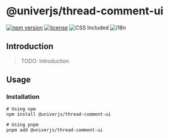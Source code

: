 # @univerjs/thread-comment-ui

[![npm version](https://img.shields.io/npm/v/@univerjs/thread-comment-ui)](https://npmjs.org/packages/@univerjs/thread-comment-ui)
[![license](https://img.shields.io/npm/l/@univerjs/thread-comment-ui)](https://img.shields.io/npm/l/@univerjs/thread-comment-ui)
![CSS Included](https://img.shields.io/badge/CSS_Included-blue?logo=CSS3)
![i18n](https://img.shields.io/badge/zh--CN%20%7C%20en--US-cornflowerblue?label=i18n)

## Introduction

> TODO: Introduction

## Usage

### Installation

```shell
# Using npm
npm install @univerjs/thread-comment-ui

# Using pnpm
pnpm add @univerjs/thread-comment-ui
```
